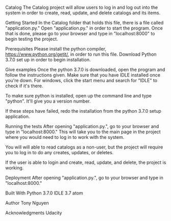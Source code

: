 Catalog
The Catalog project will allow users to log in and log out into the system in order 
to create, read, update, and delete catalogs and its items. 

Getting Started
In the Catalog folder that holds this file, there is a file called "application.py."
Open "application.py." in order to start the program. Once that is done, please go 
to your browser and type in "localhost:8000" to begin testing the project.

Prerequisites
Please install the python compiler, https://www.python.org/getit/, in order to run this file.
Download Python 3.7.0 set up in order to begin installation. 

Give examples
Once the python 3.7.0 is downloaded, open the program and follow the instructions given.
Make sure that you have IDLE installed once you're down.
For windows, click the start menu and search for "IDLE" to check if it's there.

To make sure python is installed, open up the command line and type "python".
It'll give you a version number.

If these steps have failed, redo the installation from the python 3.7.0 setup application. 

Running the tests
After opening "application.py.", go to your browser and type in "localhost:8000." This
will take you to the main page in the project where you would need to log in to work
with the system.

You will will able to read catalogs as a non-user, but the project will require you
to log in to do any creates, updates, or deletes.

If the user is able to login and create, read, update, and delete, the project is working.

Deployment
After opening "application.py.", go to your browser and type in "localhost:8000."

Built With
Python 3.7.0
IDLE 3.7
atom

Author
Tony Nguyen 

Acknowledgments
Udacity